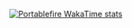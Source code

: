 [![Portablefire WakaTime stats](https://github-readme-stats.vercel.app/api/wakatime?username=Yuumi_OTP)](https://github.com/anuraghazra/github-readme-stats)
<!---
Portablefire22/Portablefire22 is a ✨ special ✨ repository because its `README.md` (this file) appears on your GitHub profile.
You can click the Preview link to take a look at your changes.
--->
